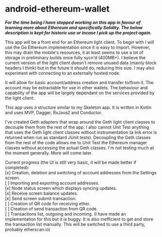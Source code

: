 # android-ethereum-wallet

***For the time being I have stopped working on this app in favour of learning more about Ethereum and specifically Solidity. The below description is kept for historic use or incase I pick up the project again.***

This app will be a front end for an Ethereum light client. To begin with I will use the Go Ethereum implementation since it is easy to import. However, this may drain the mobile's resources, it at least seems to use a lot of storage in preliminary builds once fully sycn'd (400MB+). I believe the current version of the light client doesn't remove unused data (mainly block headers I think) but in the future it should do, reducing this size. I may also experiment with connecting to an externally hosted node. 

It will allow for basic account/address creation and transfer to/from it. The account may be extractable for use in other wallets. The behaviour and capability of the app will be largely dependant on the services provided by the light client.

This app uses a structure similar to my Skeleton app. It is written in Kotlin and uses MVP, Dagger, RxJava2 and Conductor.

I've created Geth adapters that wrap around the Geth light client classes to decouple them from the rest of the app. I also cannot Unit Test anything that uses the Geth light client classes without instrumentation (a link error is returned when run as standard JUnit tests). Decoupling the Geth classes from the rest of the code allows me to Unit Test the Ethereum manager classes without accessing the actual Geth classes. I'm not testing much at the moment generally. More will come later.

Current progress (the UI is still very basic, it will be made better if completed):<br>
[x] Creation, deletion and switching of account addresses from the Settings screen.<br>
[ ] Importing and exporting account addresses.<br>
[x] Node status screen which displays syncing updates.<br>
[x] Receive screen balance updates.<br>
[x] Send screen submit transaction.<br>
[ ] Creation of QR code for receiving ether.<br>
[ ] Creation of send transaction from QR code.<br>
[ ] Transactions list, outgoing and incoming. (I have made an implementation for this but it is buggy. It is also inefficient to get and store the transaction list manually. This will be switched to use a third party, probably etherscan.io)
